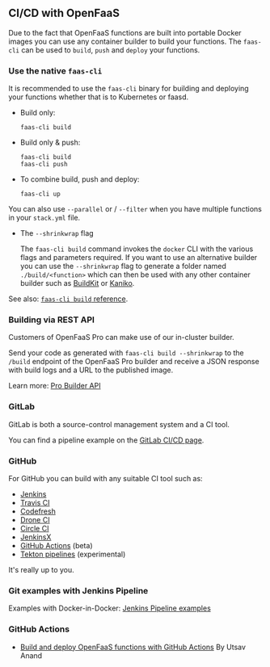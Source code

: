 ## CI/CD with OpenFaaS

Due to the fact that OpenFaaS functions are built into portable Docker images you can use any container builder to build your functions. The `faas-cli` can be used to `build`, `push` and `deploy` your functions.

### Use the native `faas-cli`

It is recommended to use the `faas-cli` binary for building and deploying your functions whether that is to Kubernetes or faasd.

* Build only:
    ```
    faas-cli build
    ```

* Build only & push:

    ```
    faas-cli build
    faas-cli push
    ```

* To combine build, push and deploy:
    ```
    faas-cli up
    ```

You can also use `--parallel` or / `--filter` when you have multiple functions in your `stack.yml` file.

* The `--shrinkwrap` flag

    The `faas-cli build` command invokes the `docker` CLI with the various flags and parameters required. If you want to use an alternative builder you can use the `--shrinkwrap` flag to generate a folder named `./build/<function>` which can then be used with any other container builder such as [BuildKit](https://github.com/moby/buildkit) or [Kaniko](https://blog.alexellis.io/quick-look-at-google-kaniko/).

See also: [`faas-cli build` reference](/cli/build/).

### Building via REST API

Customers of OpenFaaS Pro can make use of our in-cluster builder.

Send your code as generated with `faas-cli build --shrinkwrap` to the `/build` endpoint of the OpenFaaS Pro builder and receive a JSON response with build logs and a URL to the published image.

Learn more: [Pro Builder API](/openfaas-pro/builder/)

### GitLab

GitLab is both a source-control management system and a CI tool.

You can find a pipeline example on the [GitLab CI/CD page](../gitlab/).

### GitHub

For GitHub you can build with any suitable CI tool such as:

* [Jenkins](https://jenkins.io)
* [Travis CI](https://travis-ci.org)
* [Codefresh](https://codefresh.io)
* [Drone CI](https://drone.io)
* [Circle CI](https://circleci.com/)
* [JenkinsX](https://jenkins.io/projects/jenkins-x/)
* [GitHub Actions](https://github.com/features/actions) (beta)
* [Tekton pipelines](https://github.com/tektoncd/pipeline) (experimental)

It's really up to you.

### Git examples with Jenkins Pipeline

Examples with Docker-in-Docker: [Jenkins Pipeline examples](../jenkins/)

### GitHub Actions

* [Build and deploy OpenFaaS functions with GitHub Actions](https://www.openfaas.com/blog/openfaas-functions-with-github-actions/) By Utsav Anand
